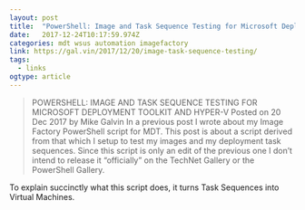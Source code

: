 ```yaml
---
layout: post 
title:  "PowerShell: Image and Task Sequence Testing for Microsoft Deployment Toolkit and Hyper-V – Stick To The Script!" 
date:   2017-12-24T10:17:59.974Z 
categories: mdt wsus automation imagefactory
link: https://gal.vin/2017/12/20/image-task-sequence-testing/ 
tags:
  - links
ogtype: article 
---
```


> POWERSHELL: IMAGE AND TASK SEQUENCE TESTING FOR MICROSOFT DEPLOYMENT TOOLKIT AND HYPER-V
Posted on 20 Dec 2017 by Mike Galvin
In a previous post I wrote about my Image Factory PowerShell script for MDT. This post is about a script derived from that which I setup to test my images and my deployment task sequences. Since this script is only an edit of the previous one I don’t intend to release it “officially” on the TechNet Gallery or the PowerShell Gallery.

To explain succinctly what this script does, it turns Task Sequences into Virtual Machines.
